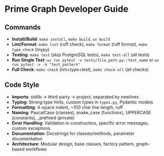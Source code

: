 # Prime Graph Developer Guide

## Commands
- **Install/Build**: `make install`, `make build`, `uv build`
- **Lint/Format**: `make lint` (ruff check), `make format` (ruff format), `make type-check` (mypy)
- **Testing**: `make test` (skip PostgreSQL tests), `make test-all` (all tests)
- **Run Single Test**: `uv run pytest -v tests/file_path.py::test_name` or `uv run pytest -v -k "test_pattern"`
- **Full Check**: `make check` (lint+type+test), `make check-all` (all checks)

## Code Style
- **Imports**: stdlib → third-party → project, separated by newlines
- **Typing**: Strong type hints, custom types in `types.py`, Pydantic models
- **Formatting**: 4-space indent, ~100 char line length, ruff
- **Naming**: PascalCase (classes), snake_case (functions), UPPERCASE (constants), _prefixed (private)
- **Error Handling**: Validation in constructors, specific error messages, custom exceptions
- **Documentation**: Docstrings for classes/methods, parameter documentation
- **Architecture**: Modular design, base classes, factory pattern, graph-based workflows